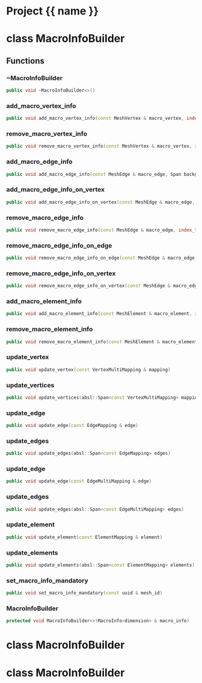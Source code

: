 <script setup>
import {useRoute} from 'vitepress'
const {path} = useRoute()
const tokens = path.split('/')
const words = tokens[2].split('-');
for (let i = 0; i < words.length; i++) {
    words[i] = words[i].charAt(0).toUpperCase() + words[i].slice(1);
    words[i] = words[i].replace('geode', 'Geode')
}
const name = words.join('-');
</script>
# Project {{ name }}

# class MacroInfoBuilder


## Functions

### ~MacroInfoBuilder

```cpp
public void ~MacroInfoBuilder<>()
```


### add_macro_vertex_info

```cpp
public void add_macro_vertex_info(const MeshVertex & macro_vertex, index_t background_mesh_vertex_id)
```


### remove_macro_vertex_info

```cpp
public void remove_macro_vertex_info(const MeshVertex & macro_vertex, index_t background_mesh_vertex_id)
```


### add_macro_edge_info

```cpp
public void add_macro_edge_info(const MeshEdge & macro_edge, Span background_surface_edge_ids)
```


### add_macro_edge_info_on_vertex

```cpp
public void add_macro_edge_info_on_vertex(const MeshEdge & macro_edge, index_t background_surface_vertex_id)
```


### remove_macro_edge_info

```cpp
public void remove_macro_edge_info(const MeshEdge & macro_edge, index_t background_surface_edge_id)
```


### remove_macro_edge_info_on_edge

```cpp
public void remove_macro_edge_info_on_edge(const MeshEdge & macro_edge, index_t background_surface_edge_id)
```


### remove_macro_edge_info_on_vertex

```cpp
public void remove_macro_edge_info_on_vertex(const MeshEdge & macro_edge, index_t background_surface_vertex_id)
```


### add_macro_element_info

```cpp
public void add_macro_element_info(const MeshElement & macro_element, index_t background_mesh_element_id)
```


### remove_macro_element_info

```cpp
public void remove_macro_element_info(const MeshElement & macro_element, index_t background_mesh_element_id)
```


### update_vertex

```cpp
public void update_vertex(const VertexMultiMapping & mapping)
```


### update_vertices

```cpp
public void update_vertices(absl::Span<const VertexMultiMapping> mappings)
```


### update_edge

```cpp
public void update_edge(const EdgeMapping & edge)
```


### update_edges

```cpp
public void update_edges(absl::Span<const EdgeMapping> edges)
```


### update_edge

```cpp
public void update_edge(const EdgeMultiMapping & edge)
```


### update_edges

```cpp
public void update_edges(absl::Span<const EdgeMultiMapping> edges)
```


### update_element

```cpp
public void update_element(const ElementMapping & element)
```


### update_elements

```cpp
public void update_elements(absl::Span<const ElementMapping> elements)
```


### set_macro_info_mandatory

```cpp
public void set_macro_info_mandatory(const uuid & mesh_id)
```


### MacroInfoBuilder

```cpp
protected void MacroInfoBuilder<>(MacroInfo<dimension> & macro_info)
```




# class MacroInfoBuilder


# class MacroInfoBuilder



